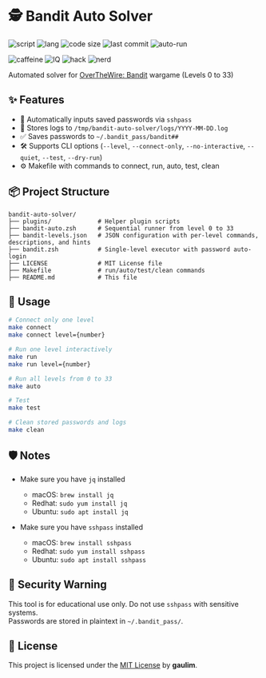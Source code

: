 # 🕵️ Bandit Auto Solver

<!-- ![stars](https://img.shields.io/github/stars/gaulim/bandit-auto-solver?style=social) -->
<!-- ![license](https://img.shields.io/github/license/gaulim/bandit-auto-solver) -->

![script](https://img.shields.io/badge/script-zsh-blue)
![lang](https://img.shields.io/github/languages/top/gaulim/bandit-auto-solver)
![code size](https://img.shields.io/github/languages/code-size/gaulim/bandit-auto-solver)
![last commit](https://img.shields.io/github/last-commit/gaulim/bandit-auto-solver)
![auto-run](https://img.shields.io/badge/auto--run-supported-success)

![caffeine](https://img.shields.io/badge/caffeine-900mg-red)
![IQ](https://img.shields.io/badge/IQ-Over_9000%21-yellow)
![hack](https://img.shields.io/badge/hack_mode-enabled-brightgreen)
![nerd](https://img.shields.io/badge/status-certified--nerd-blueviolet)

Automated solver for [OverTheWire: Bandit](https://overthewire.org/wargames/bandit/) wargame (Levels 0 to 33)

## ✨ Features

- 🔐 Automatically inputs saved passwords via `sshpass`
- 📜 Stores logs to `/tmp/bandit-auto-solver/logs/YYYY-MM-DD.log`
- ✅ Saves passwords to `~/.bandit_pass/bandit##`
- 🛠 Supports CLI options (`--level`, `--connect-only`, `--no-interactive`, `--quiet`, `--test`, `--dry-run`)
- ⚙️ Makefile with commands to connect, run, auto, test, clean

## 📦 Project Structure

```text
bandit-auto-solver/
├── plugins/             # Helper plugin scripts
├── bandit-auto.zsh      # Sequential runner from level 0 to 33
├── bandit-levels.json   # JSON configuration with per-level commands, descriptions, and hints
├── bandit.zsh           # Single-level executor with password auto-login
├── LICENSE              # MIT License file
├── Makefile             # run/auto/test/clean commands
├── README.md            # This file
```

## 🚀 Usage

```zsh
# Connect only one level
make connect
make connect level={number}

# Run one level interactively
make run
make run level={number}

# Run all levels from 0 to 33
make auto

# Test
make test

# Clean stored passwords and logs
make clean
```

## 🛡️ Notes

- Make sure you have `jq` installed
  - macOS: `brew install jq`
  - Redhat: `sudo yum install jq`
  - Ubuntu: `sudo apt install jq`

- Make sure you have `sshpass` installed
  - macOS: `brew install sshpass`
  - Redhat: `sudo yum install sshpass`
  - Ubuntu: `sudo apt install sshpass`

## 🔐 Security Warning

This tool is for educational use only. Do not use `sshpass` with sensitive systems.  
Passwords are stored in plaintext in `~/.bandit_pass/`.

## 📄 License

This project is licensed under the [MIT License](./LICENSE) by **gaulim**.
